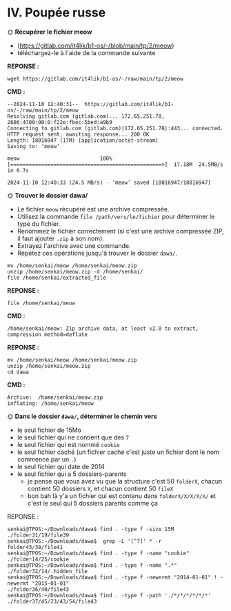 # IV. Poupée russe

🌞 **Récupérer le fichier meow**

- (https://gitlab.com/it4lik/b1-os/-/blob/main/tp/2/meow)
- téléchargez-le à l'aide de la commande suivante  
  
**REPONSE :**
```
wget https://gitlab.com/it4lik/b1-os/-/raw/main/tp/2/meow
```

**CMD :**
```
--2024-11-10 12:40:31--  https://gitlab.com/it4lik/b1-os/-/raw/main/tp/2/meow
Resolving gitlab.com (gitlab.com)... 172.65.251.78, 2606:4700:90:0:f22e:fbec:5bed:a9b9
Connecting to gitlab.com (gitlab.com)|172.65.251.78|:443... connected.
HTTP request sent, awaiting response... 200 OK
Length: 18016947 (17M) [application/octet-stream]
Saving to: ‘meow’

meow                          100%[=================================================>]  17.18M  24.5MB/s    in 0.7s

2024-11-10 12:40:33 (24.5 MB/s) - ‘meow’ saved [18016947/18016947]
```

🌞 **Trouver le dossier dawa/**

- Le fichier `meow` récupéré est une archive compressée.
- Utilisez la commande `file /path/vers/le/fichier` pour déterminer le type du fichier.
- Renommez le fichier correctement (si c'est une archive compressée ZIP, il faut ajouter `.zip` à son nom).
- Extrayez l'archive avec une commande.
- Répétez ces opérations jusqu'à trouver le dossier `dawa/`.
```
mv /home/senkai/meow /home/senkai/meow.zip
unzip /home/senkai/meow.zip -d /home/senkai/
file /home/senkai/extracted_file
```

**REPONSE :**
```
file /home/senkai/meow
```
**CMD :**
```
/home/senkai/meow: Zip archive data, at least v2.0 to extract, compression method=deflate
```

**REPONSE :** 
```
mv /home/senkai/meow /home/senkai/meow.zip
unzip /home/senkai/meow.zip
cd dawa
```
**CMD :** 
```
Archive:  /home/senkai/meow.zip
inflating: /home/senkai/meow
```

🌞 **Dans le dossier `dawa/`, déterminer le chemin vers**

- le seul fichier de 15Mo
- le seul fichier qui ne contient que des `7`
- le seul fichier qui est nommé `cookie`
- le seul fichier caché (un fichier caché c'est juste un fichier dont le nom commence par un `.`)
- le seul fichier qui date de 2014
- le seul fichier qui a 5 dossiers-parents
  - je pense que vous avez vu que la structure c'est 50 `folderX`, chacun contient 50 dossiers `X`, et chacun contient 50 `fileX`
  - bon bah là y'a un fichier qui est contenu dans `folderX/X/X/X/X/` et c'est le seul qui 5 dossiers parents comme ça

REPONSE :
```
senkai@TPOS:~/Downloads/dawa$ find . -type f -size 15M
./folder31/19/file39
senkai@TPOS:~/Downloads/dawa$  grep -L '[^7]' * -r
folder43/38/file41
senkai@TPOS:~/Downloads/dawa$ find . -type f -name "cookie"
./folder14/25/cookie
senkai@TPOS:~/Downloads/dawa$ find . -type f -name ".*"
./folder32/14/.hidden_file 
senkai@TPOS:~/Downloads/dawa$ find . -type f -newermt "2014-01-01" ! -newermt "2015-01-01"
./folder36/40/file43
senkai@TPOS:~/Downloads/dawa$ find . -type f -path './*/*/*/*/*/*'
./folder37/45/23/43/54/file43
```
